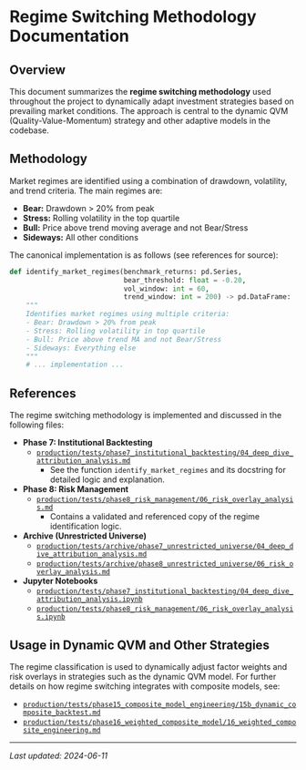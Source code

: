 # Regime Switching Methodology Documentation

## Overview

This document summarizes the **regime switching methodology** used throughout the project to dynamically adapt investment strategies based on prevailing market conditions. The approach is central to the dynamic QVM (Quality-Value-Momentum) strategy and other adaptive models in the codebase.

## Methodology

Market regimes are identified using a combination of drawdown, volatility, and trend criteria. The main regimes are:

- **Bear:** Drawdown > 20% from peak
- **Stress:** Rolling volatility in the top quartile
- **Bull:** Price above trend moving average and not Bear/Stress
- **Sideways:** All other conditions

The canonical implementation is as follows (see references for source):

```python
def identify_market_regimes(benchmark_returns: pd.Series, 
                            bear_threshold: float = -0.20,
                            vol_window: int = 60,
                            trend_window: int = 200) -> pd.DataFrame:
    """
    Identifies market regimes using multiple criteria:
    - Bear: Drawdown > 20% from peak
    - Stress: Rolling volatility in top quartile
    - Bull: Price above trend MA and not Bear/Stress
    - Sideways: Everything else
    """
    # ... implementation ...
```

## References

The regime switching methodology is implemented and discussed in the following files:

- **Phase 7: Institutional Backtesting**
  - [`production/tests/phase7_institutional_backtesting/04_deep_dive_attribution_analysis.md`](../../phase7_institutional_backtesting/04_deep_dive_attribution_analysis.md)
    - See the function `identify_market_regimes` and its docstring for detailed logic and explanation.
- **Phase 8: Risk Management**
  - [`production/tests/phase8_risk_management/06_risk_overlay_analysis.md`](../../phase8_risk_management/06_risk_overlay_analysis.md)
    - Contains a validated and referenced copy of the regime identification logic.
- **Archive (Unrestricted Universe)**
  - [`production/tests/archive/phase7_unrestricted_universe/04_deep_dive_attribution_analysis.md`](../../archive/phase7_unrestricted_universe/04_deep_dive_attribution_analysis.md)
  - [`production/tests/archive/phase8_unrestricted_universe/06_risk_overlay_analysis.md`](../../archive/phase8_unrestricted_universe/06_risk_overlay_analysis.md)
- **Jupyter Notebooks**
  - [`production/tests/phase7_institutional_backtesting/04_deep_dive_attribution_analysis.ipynb`](../../phase7_institutional_backtesting/04_deep_dive_attribution_analysis.ipynb)
  - [`production/tests/phase8_risk_management/06_risk_overlay_analysis.ipynb`](../../phase8_risk_management/06_risk_overlay_analysis.ipynb)

## Usage in Dynamic QVM and Other Strategies

The regime classification is used to dynamically adjust factor weights and risk overlays in strategies such as the dynamic QVM model. For further details on how regime switching integrates with composite models, see:

- [`production/tests/phase15_composite_model_engineering/15b_dynamic_composite_backtest.md`](../../phase15_composite_model_engineering/15b_dynamic_composite_backtest.md)
- [`production/tests/phase16_weighted_composite_model/16_weighted_composite_engineering.md`](../../phase16_weighted_composite_model/16_weighted_composite_engineering.md)

---

_Last updated: 2024-06-11_